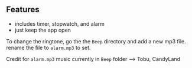 ## Features

- includes timer, stopwatch, and alarm
- just keep the app open

To change the ringtone, go the the `Beep` directory and add a new mp3 file. rename the file to `alarm.mp3` to set.


Credit for `alarm.mp3` music currently in `Beep` folder --> Tobu, CandyLand
